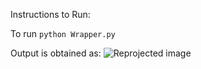 Instructions to Run:

To run
`python Wrapper.py`

Output is obtained as:
![Reprojected image](Data/11.jpg)


